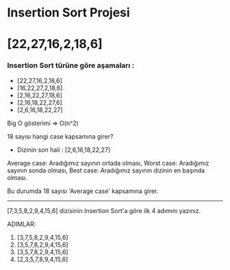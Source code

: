 # **Insertion Sort Projesi**

# [22,27,16,2,18,6]

### **Insertion Sort türüne göre aşamaları :**

- [22,27,16,2,18,6]
- [16,22,27,2,18,6]
- [2,16,22,27,18,6]
- [2,16,18,22,27,6]
- [2,6,16,18,22,27]

Big O gösterimi => O(n^2)

18 sayısı hangi case kapsamına girer?

- Dizinin son hali : [2,6,16,18,22,27]

Average case: Aradığımız sayının ortada olması,
Worst case: Aradığımız sayının sonda olması,
Best case: Aradığımız sayının dizinin en başında olması.

Bu durumda 18 sayısı 'Average case' kapsamına girer.

---

[7,3,5,8,2,9,4,15,6] dizisinin Insertion Sort'a göre ilk 4 adımını yazınız.

ADIMLAR:

1. [3,7,5,8,2,9,4,15,6]
2. [3,5,7,8,2,9,4,15,6]
3. [3,5,7,8,2,9,4,15,6]
4. [2,3,5,7,8,9,4,15,6]
